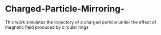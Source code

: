 # Charged-Particle-Mirroring-
This work simulates the trajectory of a charged particle under the effect of magnetic field produced by circular rings
